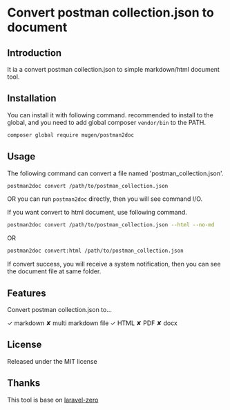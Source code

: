 # Convert postman collection.json to document

## Introduction

It ia a convert postman collection.json to simple markdown/html document tool. 

## Installation

You can install it with following command. recommended to install to the global, and you need to add global composer `vendor/bin` to the PATH.

```bash
composer global require mugen/postman2doc
```

## Usage

The following command can convert a file named 'postman_collection.json'. 

```bash
postman2doc convert /path/to/postman_collection.json
```

OR you can run `postman2doc` directly, then you will see command I/O.  

If you want convert to html document, use following command.

```bash
postman2doc convert /path/to/postman_collection.json --html --no-md
```
OR
```bash
postman2doc convert:html /path/to/postman_collection.json
```

If convert success, you will receive a system notification, then you can see the document file at same folder.

## Features

Convert postman collection.json to...

✓ markdown
✘ multi markdown file
✓ HTML
✘ PDF
✘ docx

## License

Released under the MIT license

## Thanks

This tool is base on [laravel-zero](https://github.com/laravel-zero/laravel-zero)
